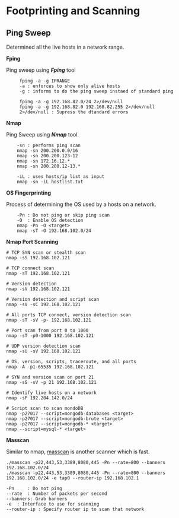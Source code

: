 # Footprinting and Scanning

## Ping Sweep
Determined all the live hosts in a network range.
	
**Fping**

Ping sweep using **_Fping_** tool

```
     fping -a -g IPRANGE
     -a : enforces to show only alive hosts
     -g : informs to do the ping sweep instaed of standard ping
```
```
     fping -a -g 192.168.82.0/24 2>/dev/null
     fping -a -g 192.168.82.0 192.168.82.255 2>/dev/null
     2>/dev/null : Supress the dtandard errors
```
 **Nmap**
 
Ping Sweep using **_Nmap_** tool.
 
```
    -sn : performs ping scan
    nmap -sn 200.200.0.0/16
    nmap -sn 200.200.123-12
    nmap -sn 172.16.12.*
    nmap -sn 200.200.12-13.*
```
```
    -iL : uses hosts/ip list as input
    nmap -sn -iL hostlist.txt
```
**OS Fingerprinting**

Process of determining the OS used by a hosts on a network.

```
    -Pn : Do not ping or skip ping scan
    -O  : Enable OS detection
    nmap -Pn -O <target>
    nmap -sT -O 192.168.102.0/24 
```

**Nmap Port Scanning**

```
# TCP SYN scan or stealth scan
nmap -sS 192.168.102.121

# TCP connect scan
nmap -sT 192.168.102.121

# Version detection
nmap -sV 192.168.102.121

# Version detection and script scan
nmap -sV -sC 192.168.102.121

# All ports TCP connect, version detection scan
nmap -sT -sV -p- 192.168.102.121

# Port scan from port 0 to 1000
nmap -sT -p0-1000 192.168.102.121

# UDP version detection scan
nmap -sU -sV 192.168.102.121

# OS, version, scripts, traceroute, and all ports
nmap -A -p1-65535 192.168.102.121

# SYN and version scan on port 21
nmap -sS -sV -p 21 192.168.102.121

# Identify live hosts on a network
nmap -sP 192.204.142.0/24

# Script scan to scan mondoDB
nmap -p27017 --script=mongodb-databases <target>
nmap -p27017 --script=mongodb-brute <target>
nmap -p27017 --script=mongodb-* <target>
nmap --script=mysql-* <target>
```

**Masscan**

Similar to nmap, [masscan](https://github.com/robertdavidgraham/masscan) is another scanner which is fast.

```
./masscan -p22,443,53,3389,8080,445 -Pn --rate=800 --banners 192.168.102.0/24
./masscan -p22,443,53,3389,8080,445 -Pn --rate=800 --banners 192.168.102.0/24 -e tap0 --router-ip 192.168.102.1

-Pn 	: Do not ping
--rate	: Number of packets per second
--banners: Grab banners
-e	: Interface to use for scanning
--router-ip : Specify router ip to scan that network
```
